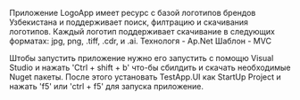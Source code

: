 Приложение LogoApp имеет ресурс с базой логотипов брендов Узбекистана и поддерживает поиск, филтрацию и скачивания логотипов. Каждый логотип поддерживает скачивание в следующих форматах: jpg, png, .tiff, .cdr, и .ai. 
Технологя - Ap.Net
Шаблон - MVC

Штобы запустить приложение нужно его запустить с помощю Visual Studio и нажать 'Ctrl + shift + b' что-бы сбилдить и скачать необходимые Nuget пакеты. После этого установать TestApp.UI как StartUp Project и нажать 'f5' или 'ctrl + f5' для запуска приложение.
